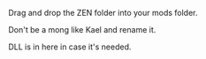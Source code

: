 Drag and drop the ZEN folder into your mods folder.

Don't be a mong like Kael and rename it.

DLL is in here in case it's needed.
